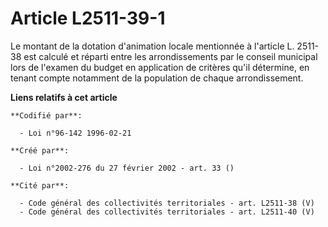 # Article L2511-39-1

Le montant de la dotation d'animation locale mentionnée à l'article L. 2511-38 est calculé et réparti entre les
arrondissements par le conseil municipal lors de l'examen du budget en application de critères qu'il détermine, en tenant
compte notamment de la population de chaque arrondissement.

**Liens relatifs à cet article**

	**Codifié par**:

	  - Loi n°96-142 1996-02-21

	**Créé par**:

	  - Loi n°2002-276 du 27 février 2002 - art. 33 ()

	**Cité par**:

	  - Code général des collectivités territoriales - art. L2511-38 (V)
	  - Code général des collectivités territoriales - art. L2511-40 (V)
